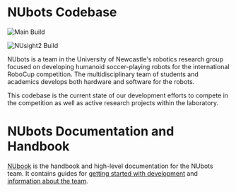 # NUbots Codebase

![Main Build](https://github.com/NUbots/NUbots/actions/workflows/nubots.yaml/badge.svg?branch=main)

![NUsight2 Build](https://github.com/NUbots/NUbots/actions/workflows/nusight.yaml/badge.svg?branch=main)

NUbots is a team in the University of Newcastle's robotics research group focused on developing humanoid soccer-playing robots for the international RoboCup competition.
The multidisciplinary team of students and academics develops both hardware and software for the robots.

This codebase is the current state of our development efforts to compete in the competition as well as active research projects within the laboratory.

# NUbots Documentation and Handbook

[NUbook](https://nubook.nubots.net/) is the handbook and high-level documentation for the NUbots team.
It contains guides for [getting started with development](https://nubook.nubots.net/guides/main/getting-started) and [information about the team](https://nubook.nubots.net/team/introduction).
